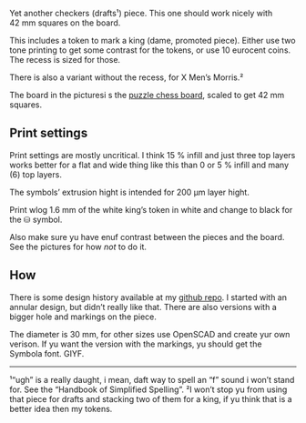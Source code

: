 Yet another checkers (drafts¹) piece. This one should work nicely with 42 mm squares on the board.

This includes a token to mark a king (dame, promoted piece). Either use two tone printing to get some contrast for the tokens, or use 10 eurocent coins. The recess is sized for those.

There is also a variant without the recess, for X Men’s Morris.²

The board in the picturesi s the [puzzle chess board](https://www.thingiverse.com/thing:1505544), scaled to get 42 mm squares.

## Print settings

Print settings are mostly uncritical. I think 15 % infill and just three top layers works better for a flat and wide thing like this than 0 or 5 % infill and many (6) top layers.

The symbols’ extrusion hight is intended for 200 µm layer hight.

Print wlog 1.6 mm of the white king’s token in white and change to black for the ⛁ symbol.

Also make sure yu have enuf contrast between the pieces and the board. See the pictures for how *not* to do it.

## How

There is some design history available at my [github repo](https://github.com/ospalh/3d-printing/tree/develop/Damestein). I started with an annular design, but didn’t really like that. There are also versions with a bigger hole and markings on the piece.

The diameter is 30 mm, for other sizes use OpenSCAD and create yur own verison. If yu want the version with the markings, yu should get the Symbola font. GIYF.

---
¹“ugh” is a really daught, i mean, daft way to spell an “f” sound i won’t stand for. See the “Handbook of Simplified Spelling”.
²I won’t stop yu from using that piece for drafts and stacking two of them for a king, if yu think that is a better idea then my tokens.
